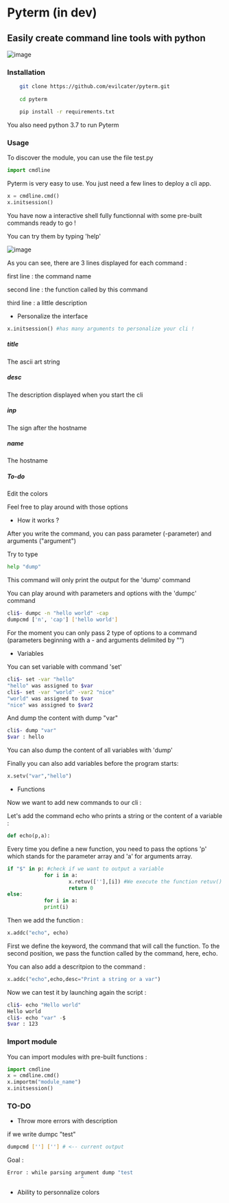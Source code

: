 # Pyterm (in dev)

## Easily create command line tools with python 

![image](https://user-images.githubusercontent.com/40965674/129588360-42005246-9cc9-49c1-afc3-01f376bf5ab3.png)

### Installation

```bash
    git clone https://github.com/evilcater/pyterm.git
    
    cd pyterm

    pip install -r requirements.txt
```
You also need python 3.7 to run Pyterm

### Usage

To discover the module, you can use the file test.py

```python
import cmdline
```
Pyterm is very easy to use. You just need a few lines to deploy a cli app.

```python
x = cmdline.cmd()
x.initsession()
```
You have now a interactive shell fully functionnal with some pre-built commands ready to go !

You can try them by typing 'help'

![image](https://user-images.githubusercontent.com/40965674/129593236-098540b8-53f2-4dc9-88f5-6e020cbaff06.png)

As you can see, there are 3 lines displayed for each command :

first line : the command name

second line : the function called by this command

third line : a little description

- Personalize the interface

```python
x.initsession() #has many arguments to personalize your cli !
```
##### title

The ascii art string 

##### desc

The description displayed when you start the cli 

##### inp

The sign after the hostname

##### name

The hostname

##### To-do

Edit the colors

Feel free to play around with those options

- How it works ?

After you write the command, you can pass parameter (-parameter) and arguments ("argument") 

Try to type 
       
```bash 
help "dump"
```
This command will only print the output for the 'dump' command

You can play around with parameters and options with the 'dumpc' command

```bash
cli$- dumpc -n "hello world" -cap
dumpcmd ['n', 'cap'] ['hello world']
```
For the moment you can only pass 2 type of options to a command (parameters beginning with a - and arguments delimited by "")

- Variables

You can set variable with command 'set'

```bash
cli$- set -var "hello"
"hello" was assigned to $var
cli$- set -var "world" -var2 "nice"
"world" was assigned to $var
"nice" was assigned to $var2
```
And dump the content with dump "var"
        
```bash
cli$- dump "var"
$var : hello
```
You can also dump the content of all variables with 'dump'

Finally you can also add variables before the program starts:

```python
x.setv("var","hello")
```
- Functions

Now we want to add new commands to our cli :

Let's add the command echo who prints a string or the content of a variable :

```python
def echo(p,a):
```
Every time you define a new function, you need to pass the options 'p' which stands for the parameter array and 'a' for arguments array.

```python
if "$" in p: #check if we want to output a variable
            for i in a:
	                x.retuv([''],[i]) #We execute the function retuv() used by the command dump
	                return 0
else:
            for i in a:
			print(i)
```
Then we add the function :

```python
x.addc("echo", echo)
```
First we define the keyword, the command that will call the function.
To the second position, we pass the function called by the command, here, echo.

You can also add a descritpion to the command :

```python
x.addc("echo",echo,desc="Print a string or a var")
```
Now we can test it by launching again the script :

```bash
cli$- echo "Hello world"
Hello world
cli$- echo "var" -$
$var : 123
```

### Import module

You can import modules with pre-built functions :
```python
import cmdline
x = cmdline.cmd()
x.importm("module_name")
x.initsession()
```

### TO-DO

- Throw more errors with description

if we write dumpc "test" 

```bash	
dumpcmd [''] [''] # <-- current output
```
Goal :

```bash
Error : while parsing argument dump "test
			            ^
```
- Ability to personnalize colors


